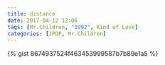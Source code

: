 ```yaml
---
title: distance
date: 2017-04-12 12:06
tags: [Mr.Children, "1992", Kind of Love]
categories: [JPOP, Mr.Children]
---
```


{% gist 8674937524f463453999587b7b89e1a5 %}
